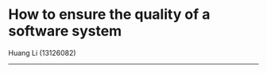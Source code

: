 How to ensure the quality of a software system
=================================
Huang Li (13126082)

----------------------------
